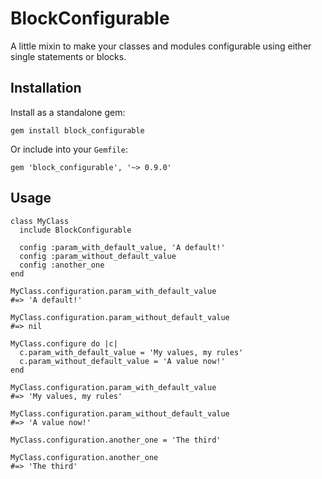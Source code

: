 # BlockConfigurable

A little mixin to make your classes and modules configurable using either single statements or blocks.

## Installation

Install as a standalone gem:

    gem install block_configurable

Or include into your `Gemfile`:

    gem 'block_configurable', '~> 0.9.0'

## Usage

    class MyClass
      include BlockConfigurable

      config :param_with_default_value, 'A default!'
      config :param_without_default_value
      config :another_one
    end

    MyClass.configuration.param_with_default_value
    #=> 'A default!'

    MyClass.configuration.param_without_default_value
    #=> nil

    MyClass.configure do |c|
      c.param_with_default_value = 'My values, my rules'
      c.param_without_default_value = 'A value now!'
    end

    MyClass.configuration.param_with_default_value
    #=> 'My values, my rules'

    MyClass.configuration.param_without_default_value
    #=> 'A value now!'

    MyClass.configuration.another_one = 'The third'

    MyClass.configuration.another_one
    #=> 'The third'
